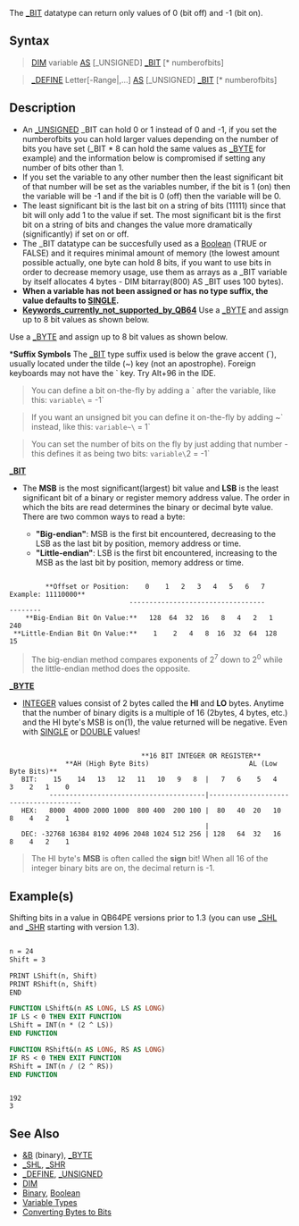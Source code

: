 The [_BIT](_BIT) datatype can return only values of 0 (bit off) and -1 (bit on). 

## Syntax

> [DIM](DIM) variable [AS](AS) [_UNSIGNED] [_BIT](_BIT) [* numberofbits]

> [_DEFINE](_DEFINE) Letter[-Range|,...] [AS](AS) [_UNSIGNED] [_BIT](_BIT) [* numberofbits]

## Description

* An [_UNSIGNED](_UNSIGNED) _BIT can hold 0 or 1 instead of 0 and -1, if you set the numberofbits you can hold larger values depending on the number of bits you have set (_BIT * 8 can hold the same values as [_BYTE](_BYTE) for example) and the information below is compromised if setting any number of bits other than 1.
* If you set the variable to any other number then the least significant bit of that number will be set as the variables number, if the bit is 1 (on) then the variable will be -1 and if the bit is 0 (off) then the variable will be 0.
* The least significant bit is the last bit on a string of bits (11111) since that bit will only add 1 to the value if set. The most significant bit is the first bit on a string of bits and changes the value more dramatically (significantly) if set on or off.
* The _BIT datatype can be succesfully used as a [Boolean](Boolean) (TRUE or FALSE) and it requires minimal amount of memory (the lowest amount possible actually, one byte can hold 8 bits, if you want to use bits in order to decrease memory usage, use them as arrays as a _BIT variable by itself allocates 4 bytes - DIM bitarray(800) AS _BIT uses 100 bytes).
* **When a variable has not been assigned or has no type suffix, the value defaults to [SINGLE](SINGLE).**
* **[Keywords_currently_not_supported_by_QB64](Keywords-currently-not-supported-by-QB64)** Use a [_BYTE](_BYTE) and assign up to 8 bit values as shown below.

Use a [_BYTE](_BYTE) and assign up to 8 bit values as shown below.

***Suffix Symbols** The [_BIT](_BIT) type suffix used is below the grave accent (\`), usually located under the tilde (~) key (not an apostrophe). Foreign keyboards may not have the \` key. Try Alt+96 in the IDE.

> You can define a bit on-the-fly by adding a \` after the variable, like this: `variable\` = -1`

> If you want an unsigned bit you can define it on-the-fly by adding ~\` instead, like this: `variable~\` = 1`

> You can set the number of bits on the fly by just adding that number - this defines it as being two bits: `variable\`2 = -1`

**[_BIT](_BIT)**

* The **MSB** is the most significant(largest) bit value and **LSB** is the least significant bit of a binary or register memory address value. The order in which the bits are read determines the binary or decimal byte value. There are two common ways to read a byte:

  * **"Big-endian"**: MSB is the first bit encountered, decreasing to the LSB as the last bit by position, memory address or time.
  * **"Little-endian"**: LSB is the first bit encountered, increasing to the MSB as the last bit by position, memory address or time.

```text

         **Offset or Position:    0    1   2   3   4   5   6   7      Example: 11110000**
                              ----------------------------------             --------
    **Big-Endian Bit On Value:**   128  64  32  16   8   4   2   1                 240
 **Little-Endian Bit On Value:**    1    2   4   8  16  32  64  128                 15

```

> The big-endian method compares exponents of 2<sup>7</sup> down to 2<sup>0</sup> while the little-endian method does the opposite. 

**[_BYTE](_BYTE)**

* [INTEGER](INTEGER) values consist of 2 bytes called the **HI** and **LO** bytes. Anytime that the number of binary digits is a multiple of 16 (2bytes, 4 bytes, etc.) and the HI byte's MSB is on(1), the value returned will be negative. Even with [SINGLE](SINGLE) or [DOUBLE](DOUBLE) values! 

```text

                                 **16 BIT INTEGER OR REGISTER**
              **AH (High Byte Bits)                         AL (Low Byte Bits)**
   BIT:    15    14   13   12   11   10   9   8  |   7   6    5   4    3    2   1    0
          ---------------------------------------|--------------------------------------
   HEX:   8000  4000 2000 1000  800 400  200 100 |  80   40  20   10   8    4   2    1
                                                 |
   DEC: -32768 16384 8192 4096 2048 1024 512 256 | 128   64  32   16   8    4   2    1

```

> The HI byte's **MSB** is often called the **sign** bit! When all 16 of the integer binary bits are on, the decimal return is -1.  

## Example(s)

Shifting bits in a value in QB64PE versions prior to 1.3 (you can use [_SHL](_SHL) and [_SHR](_SHR) starting with version 1.3).

```vb

n = 24
Shift = 3

PRINT LShift(n, Shift)
PRINT RShift(n, Shift)
END

FUNCTION LShift&(n AS LONG, LS AS LONG)
IF LS < 0 THEN EXIT FUNCTION
LShift = INT(n * (2 ^ LS))    
END FUNCTION

FUNCTION RShift&(n AS LONG, RS AS LONG)
IF RS < 0 THEN EXIT FUNCTION
RShift = INT(n / (2 ^ RS))
END FUNCTION 

```

```text

192
3

```

## See Also
 
* [&B](&B) (binary), [_BYTE](_BYTE)
* [_SHL](_SHL), [_SHR](_SHR)
* [_DEFINE](_DEFINE), [_UNSIGNED](_UNSIGNED)
* [DIM](DIM)
* [Binary](Binary), [Boolean](Boolean)
* [Variable Types](Variable-Types)
* [Converting Bytes to Bits](Converting-Bytes-to-Bits)
